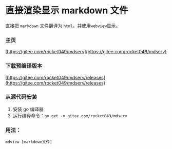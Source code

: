 # 直接渲染显示 markdown 文件
直接把 `markdown` 文件翻译为 `html`，并使用`webview`显示。

### 主页
[https://gitee.com/rocket049/mdserv](https://gitee.com/rocket049/mdserv)

### 下载预编译版本
[https://gitee.com/rocket049/mdserv/releases](https://gitee.com/rocket049/mdserv/releases)

### 从源代码安装
1. 安装 go 编译器
2. 运行编译命令：`go get -v gitee.com/rocket049/mdserv`

### 用法：
`mdview [markdown文件]`